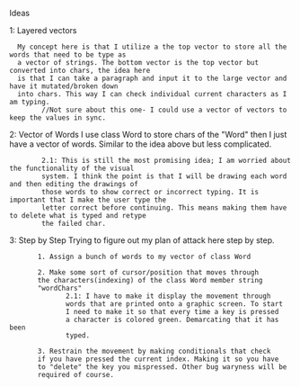 Ideas


1: Layered vectors
      
      My concept here is that I utilize a the top vector to store all the words that need to be type as
      a vector of strings. The bottom vector is the top vector but converted into chars, the idea here
      is that I can take a paragraph and input it to the large vector and have it mutated/broken down
      into chars. This way I can check individual current characters as I am typing. 
            //Not sure about this one- I could use a vector of vectors to keep the values in sync.
2: Vector of Words
      I use class Word to store chars of the "Word" then I just have a vector of words. Similar to
      the idea above but less complicated. 
      
            2.1: This is still the most promising idea; I am worried about the functionality of the visual
            system. I think the point is that I will be drawing each word and then editing the drawings of
            those words to show correct or incorrect typing. It is important that I make the user type the
            letter correct before continuing. This means making them have to delete what is typed and retype
            the failed char.
3: Step by Step
      Trying to figure out my plan of attack here step by step. 
      
           1. Assign a bunch of words to my vector of class Word
           
           2. Make some sort of cursor/position that moves through
           the characters(indexing) of the class Word member string
           "wordChars" 
                  2.1: I have to make it display the movement through
                  words that are printed onto a graphic screen. To start
                  I need to make it so that every time a key is pressed
                  a character is colored green. Demarcating that it has been
                  typed. 
           
           3. Restrain the movement by making conditionals that check
           if you have pressed the current index. Making it so you have
           to "delete" the key you mispressed. Other bug waryness will be
           required of course. 
